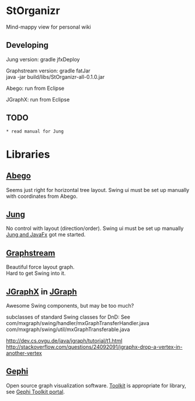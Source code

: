 # StOrganizr
Mind-mappy view for personal wiki


## Developing

Jung version: gradle jfxDeploy  

Graphstream version: gradle fatJar  
java -jar build/libs/StOrganizr-all-0.1.0.jar  

Abego: run from Eclipse  

JGraphX: run from Eclipse  


## TODO
	* read manual for Jung

# Libraries
## [Abego][abego]
Seems just right for horizontal tree layout. 
Swing ui must be set up manually with coordinates from Abego.  

## [Jung][jung]
No control with layout (direction/order).
Swing ui must be set up manually
[Jung and JavaFx][jungandfx] got me started.  

## [Graphstream][Graphstream]
Beautiful force layout graph.  
Hard to get Swing into it.  

## [JGraphX][jgraphx] in [JGraph][jgraph] 
Awesome Swing components, but may be too much?  

subclasses of standard Swing classes for DnD:
See com/mxgraph/swing/handler/mxGraphTransferHandler.java
com/mxgraph/swing/util/mxGraphTransferable.java

http://dev.cs.ovgu.de/java/jgraph/tutorial/t1.html
http://stackoverflow.com/questions/24092091/jgraphx-drop-a-vertex-in-another-vertex


## [Gephi][gephi]
Open source graph visualization software.   [Toolkit][gephilib] is appropriate for library, see [Gephi Toolkit portal][gephilibportal].  




  [abego]: http://treelayout.sourceforge.net  "abego treelayout component"
  [jgraph]: https://www.jgraph.com  "jgraph project"
  [jgraphx]: https://github.com/jgraph/jgraphx  "jgraphx"
  [graphstream]: http://graphstream-project.org  "graphstream project"
	[jungandfx]: https://github.com/jrguenther/JavaFXTutorials  "github project"
	[jung]: http://jung.sourceforge.net  "Jung on sourceforge"
	[gephi]: http://gephi.org  "gephi site"
	[gephilib]: http://gephi.org/toolkit/
	[gephilibportal]: https://wiki.gephi.org/index.php/Toolkit_portal
